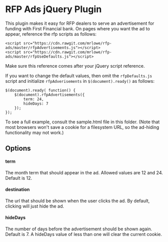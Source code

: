 
RFP Ads jQuery Plugin
======

This plugin makes it easy for RFP dealers to serve an advertisement for
funding with First Financial bank. On pages where you want the ad to appear,
reference the rfp scripts as follows:

    <script src="https://cdn.rawgit.com/mrlowe/rfp-ads/master/rfpAdvertisements.js"></script>
    <script src="https://cdn.rawgit.com/mrlowe/rfp-ads/master/rfpUseDefaults.js"></script>

Make sure this reference comes after your jQuery script reference.

If you want to change the default values, then omit the `rfpDefaults.js` script
and initialize `rfpAdverisements` in `$(document).ready()` as follows:

    $(document).ready( function() {
        $(document).rfpAdvertisements({
            term: 24,
            hideDays: 7
        });
    });

To see a full example, consult the sample.html file in this folder. (Note that
most browsers won't save a cookie for a filesystem URL, so the ad-hiding
functionality may not work.)

## Options

#### term
The month term that should appear in the ad. Allowed values are 12 and 24. Default is 12.

#### destination
The url that should be shown when the user clicks the ad. By default, clicking will just hide the ad.

#### hideDays
The number of days before the advertisement should be shown again. Default is 7. A hideDays value of less than one will clear the current cookie.
